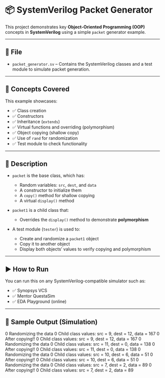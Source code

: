 # 📦 SystemVerilog Packet Generator

This project demonstrates key **Object-Oriented Programming (OOP)** concepts in **SystemVerilog** using a simple `packet` generator example.

---

## 📁 File

- `packet_generator.sv` – Contains the SystemVerilog classes and a test module to simulate packet generation.

---

## 📘 Concepts Covered

This example showcases:

- ✅ Class creation
- ✅ Constructors
- ✅ Inheritance (`extends`)
- ✅ Virtual functions and overriding (polymorphism)
- ✅ Object copying (shallow copy)
- ✅ Use of `rand` for randomization
- ✅ Test module to check functionality

---

## 🧾 Description

- `packet` is the base class, which has:
  - Random variables: `src`, `dest`, and `data`
  - A constructor to initialize them
  - A `copy()` method for shallow copying
  - A virtual `display()` method

- `packet1` is a child class that:
  - Overrides the `display()` method to demonstrate **polymorphism**

- A test module (`tester`) is used to:
  - Create and randomize a `packet1` object
  - Copy it to another object
  - Display both objects’ values to verify copying and polymorphism

---

## ▶️ How to Run

You can run this on any SystemVerilog-compatible simulator such as:

- ✅ Synopsys VCS
- ✅ Mentor QuestaSim
- ✅ EDA Playground (online)

---

## 🧪 Sample Output (Simulation)
0 Randomizing the data
0 Child class values: src = 9, dest = 12, data = 167
0 After copying!!
0 Child class values: src = 9, dest = 12, data = 167
0 Randomizing the data
0 Child class values: src = 11, dest = 0, data = 138
0 After copying!!
0 Child class values: src = 11, dest = 0, data = 138
0 Randomizing the data
0 Child class values: src = 10, dest = 6, data = 51
0 After copying!!
0 Child class values: src = 10, dest = 6, data = 51
0 Randomizing the data
0 Child class values: src = 7, dest = 2, data = 89
0 After copying!!
0 Child class values: src = 7, dest = 2, data = 89
